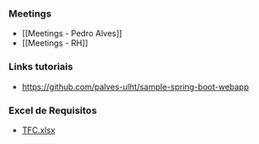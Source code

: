### Meetings
- [[Meetings - Pedro Alves]]
- [[Meetings - RH]]
### Links tutoriais
 - https://github.com/palves-ulht/sample-spring-boot-webapp

### Excel de Requisitos
- [TFC.xlsx](https://grupolusofona-my.sharepoint.com/:x:/g/personal/a22205897_alunos_ulht_pt/EdD9z4cwkqlNst2SR_LbTGkBdaEfFhPhNUW2X1boo8m3Mw?e=cJbJ5A)
